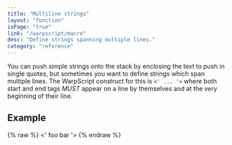 ```yaml
---
title: "Multiline strings"
layout: "function"
isPage: "true"
link: "/warpscript/macro"
desc: "Define strings spanning multiple lines."
category: "reference"
---
```


You can push simple strings onto the stack by enclosing the text to push in single quotes, but sometimes you want to define strings which span multiple lines. The WarpScript construct for this is `<' ... '>` where both start and end tags *MUST* appear on a line by themselves and at the very beginning of their line.

## Example ##

{% raw %}
<warp10-warpscript-widget backend="{{backend}}"  exec-endpoint="{{execEndpoint}}"><'
foo
bar
'>
</warp10-warpscript-widget>
{% endraw %}    
